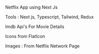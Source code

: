 Netflix App using Next Js

Tools : Next js, Typescript, Tailwind, Redux

Imdb Api's For Movie Details

Icons from FlatIcon

Images : From Netflix Network Page

